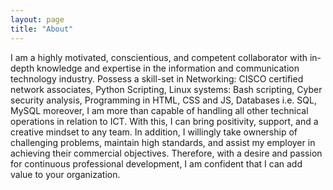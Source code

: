 ```yaml
---
layout: page
title: "About"
---
```



I am a highly motivated, conscientious, and competent collaborator with in-depth knowledge and expertise in the information and communication technology industry. Possess a skill-set in Networking: CISCO certified network associates, Python Scripting, Linux systems: Bash scripting, Cyber security analysis, Programming in HTML, CSS and JS, Databases i.e. SQL, MySQL moreover, I am more than capable of handling all other technical operations in relation to ICT. With this, I can bring positivity, support, and a creative mindset to any team. In addition, I willingly take ownership of challenging problems, maintain high standards, and assist my employer in achieving their commercial objectives. Therefore, with a desire and passion for continuous professional development, I am confident that I can add value to your organization.

